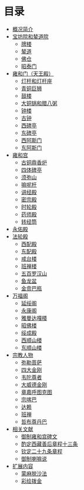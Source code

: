 # 目录

- [概况简介](./README.md)
- [宝坊院和辇道院]()
    - [牌楼]()
    - [辇道]()
    - [佛仓]()
    - [昭泰门]()
- [雍和门（天王殿）]()
    - [灯杆和灯杆座]()
    - [青铜巨狮]()
    - [鼓楼]()
    - [大铜锅和腊八粥]()
    - [钟楼]()
    - [古钟]()
    - [西碑亭]()
    - [东碑亭]()
    - [西阿斯门]()
    - [东阿斯门]()
- [雍和宫]()
    - [古铜鼎香炉]()
    - [四体碑亭]()
    - [须弥山]()
    - [嘛呢杆]()
    - [讲经殿]()
    - [密宗殿]()
    - [时轮殿]()
    - [药师殿]()
    - [转经筒]()
- [永佑殿]()
- [法轮殿]()
    - [西配殿]()
    - [东配殿]()
    - [戒台楼]()
    - [班禅楼]()
    - [五百罗汉山]()
    - [鱼龙盆]()
    - [金贲巴瓶]()
- [万福阁]()
    - [延绥阁]()
    - [永康阁]()
    - [雅曼达嘎楼]()
    - [昭佛楼]()
    - [绥成殿]()
    - [西顺山楼]()
    - [东顺山楼]()
- [宗教人物]()
    - [弥勒菩萨]()
    - [四大金刚]()
    - [韦陀尊者]()
    - [大威德金刚]()
    - [章嘉呼图克图]()
    - [宗喀巴]()
    - [达赖]()
    - [班禅]()
    - [哲布尊丹巴]()
- [相关文献]()
    - [御制雍和宫碑文]()
    - [酌定西藏善后章程十三条]()
    - [钦定二十九条章程]()
    - [御制喇嘛说]()
- [扩展内容]()
    - [蒙麻脱沙法]()
    - [彩绘拨金]()